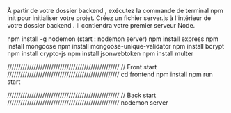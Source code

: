 À partir de votre dossier backend , exécutez la commande de terminal npm init pour initialiser votre projet.
Créez un fichier server.js à l'intérieur de votre dossier backend . Il contiendra votre premier serveur Node.

npm install -g nodemon (start : nodemon server)
npm install express
npm install mongoose
npm install mongoose-unique-validator
npm install bcrypt
npm install crypto-js
npm install jsonwebtoken
npm install multer

///////////////////////////////////////////////////
// Front start
///////////////////////////////////////////////////
cd frontend
npm install
npm run start

///////////////////////////////////////////////////
// Back start
///////////////////////////////////////////////////
nodemon server
